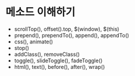 #  메소드 이해하기

- scrollTop(), offset().top, \$(window), \$(this)
- prepend(), prependTo(), append(), appendTo()
- css(), animate()
- stop()
- addClass(), removeClass()
- toggle(), slideToggle(), fadeToggle()
- html(), text(), before(), after(), wrap()

